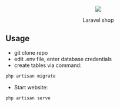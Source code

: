 <p align="center"><img src="https://laravel.com/assets/img/components/logo-laravel.svg"></p>

<p align="center">
Laravel shop
</p>

## Usage
- git clone repo
- edit .env file, enter database credentials
- create tables via command:
```bash
php artisan migrate
```
- Start website:
```bash
php artisan serve
```